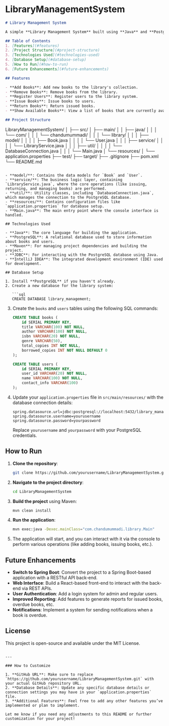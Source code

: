 # LibraryManagementSystem

```markdown
# Library Management System

A simple **Library Management System** built using **Java** and **PostgreSQL**. This project allows you to manage books, users, and basic library operations such as adding, removing, issuing, and returning books. It is a console-based application for now, with the possibility to extend it into a full-fledged web-based application later.

## Table of Contents
1. [Features](#features)
2. [Project Structure](#project-structure)
3. [Technologies Used](#technologies-used)
4. [Database Setup](#database-setup)
5. [How to Run](#how-to-run)
6. [Future Enhancements](#future-enhancements)

## Features

- **Add Books**: Add new books to the library's collection.
- **Remove Books**: Remove books from the library.
- **Register Users**: Register users to the library system.
- **Issue Books**: Issue books to users.
- **Return Books**: Return issued books.
- **Show Available Books**: View a list of books that are currently available (not fully issued).

## Project Structure

```
LibraryManagementSystem/
│
├── src/
│   ├── main/
│   │   ├── java/
│   │   │   └── com/
│   │   │       └── chandumummadi/
│   │   │           └── library/
│   │   │               ├── model/
│   │   │               │   ├── Book.java
│   │   │               │   └── User.java
│   │   │               ├── service/
│   │   │               │   └── LibraryService.java
│   │   │               ├── util/
│   │   │               │   └── DatabaseConnection.java
│   │   │               └── Main.java
│   └── resources/
│       └── application.properties
├── test/
├── target/
├── .gitignore
├── pom.xml
└── README.md
```

- **model/**: Contains the data models for `Book` and `User`.
- **service/**: The business logic layer, containing `LibraryService.java`, where the core operations (like issuing, returning, and managing books) are performed.
- **util/**: Utility classes, including `DatabaseConnection.java`, which manages the connection to the PostgreSQL database.
- **resources/**: Contains configuration files like `application.properties` for database setup.
- **Main.java**: The main entry point where the console interface is handled.

## Technologies Used

- **Java**: The core language for building the application.
- **PostgreSQL**: A relational database used to store information about books and users.
- **Maven**: For managing project dependencies and building the project.
- **JDBC**: For interacting with the PostgreSQL database using Java.
- **IntelliJ IDEA**: The integrated development environment (IDE) used for development.

## Database Setup

1. Install **PostgreSQL** if you haven't already.
2. Create a new database for the library system:

   ```sql
   CREATE DATABASE library_management;
   ```

3. Create the `books` and `users` tables using the following SQL commands:

   ```sql
   CREATE TABLE books (
       id SERIAL PRIMARY KEY,
       title VARCHAR(100) NOT NULL,
       author VARCHAR(100) NOT NULL,
       isbn VARCHAR(20) NOT NULL,
       genre VARCHAR(50),
       total_copies INT NOT NULL,
       borrowed_copies INT NOT NULL DEFAULT 0
   );

   CREATE TABLE users (
       id SERIAL PRIMARY KEY,
       user_id VARCHAR(20) NOT NULL,
       name VARCHAR(100) NOT NULL,
       contact_info VARCHAR(100)
   );
   ```

4. Update your `application.properties` file in `src/main/resources/` with the database connection details:

   ```properties
   spring.datasource.url=jdbc:postgresql://localhost:5432/library_management
   spring.datasource.username=yourusername
   spring.datasource.password=yourpassword
   ```

   Replace `yourusername` and `yourpassword` with your PostgreSQL credentials.

## How to Run

1. **Clone the repository**:

   ```bash
   git clone https://github.com/yourusername/LibraryManagementSystem.git
   ```

2. **Navigate to the project directory**:

   ```bash
   cd LibraryManagementSystem
   ```

3. **Build the project** using Maven:

   ```bash
   mvn clean install
   ```

4. **Run the application**:

   ```bash
   mvn exec:java -Dexec.mainClass="com.chandumummadi.library.Main"
   ```

5. The application will start, and you can interact with it via the console to perform various operations (like adding books, issuing books, etc.).

## Future Enhancements

- **Switch to Spring Boot**: Convert the project to a Spring Boot-based application with a RESTful API back-end.
- **Web Interface**: Build a React-based front-end to interact with the back-end via REST APIs.
- **User Authentication**: Add a login system for admin and regular users.
- **Improved Reporting**: Add features to generate reports for issued books, overdue books, etc.
- **Notifications**: Implement a system for sending notifications when a book is overdue.

## License

This project is open-source and available under the MIT License.

```

---

### How to Customize

1. **GitHub URL**: Make sure to replace `https://github.com/yourusername/LibraryManagementSystem.git` with your actual GitHub repository URL.
2. **Database Details**: Update any specific database details or connection settings you may have in your `application.properties` file.
3. **Additional Features**: Feel free to add any other features you’ve implemented or plan to implement.

Let me know if you need any adjustments to this README or further customization for your project!
